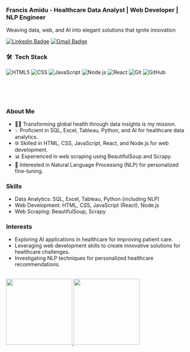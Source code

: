 
### Francis Amidu - Healthcare Data Analyst | Web Developer | NLP Engineer
Weaving data, web, and AI into elegant solutions that ignite innovation

[![Linkedin Badge](https://img.shields.io/badge/-Francis_Amidu-blue?style=flat-square&logo=Linkedin&logoColor=white&link=https://www.linkedin.com/in/francis-amidu-50b6ba16b/)](https://www.linkedin.com/in/francis-amidu-50b6ba16b) [![Gmail Badge](https://img.shields.io/badge/-francisamidu124@gmail.com-c14438?style=flat-square&logo=Gmail&logoColor=white&link=mailto:francisamidu124@gmail.com)](mailto:francisamidu124@gmail.com)


<h3> 🛠 &nbsp;Tech Stack</h3>

  ![HTML5](https://img.shields.io/badge/-HTML5-333333?style=for-the-badge&logo=HTML5)
  ![CSS](https://img.shields.io/badge/-CSS-333333?style=for-the-badge&logo=CSS3&logoColor=1572B6)
  ![JavaScript](https://img.shields.io/badge/-JavaScript-333333?style=for-the-badge&logo=javascript)
  ![Node.js](https://img.shields.io/badge/-Node.js-333333?style=for-the-badge&logo=node.js) 
  ![React](https://img.shields.io/badge/-React-333333?style=for-the-badge&logo=react)
  ![Git](https://img.shields.io/badge/-Git-333333?style=for-the-badge&logo=git)
  ![GitHub](https://img.shields.io/badge/-GitHub-333333?style=for-the-badge&logo=github)
  
  </br></br></br>
### About Me
- 👨‍💻 Transforming global health through data insights is my mission.
- 💡 Proficient in SQL, Excel, Tableau, Python, and AI for healthcare data analytics.
- 🌐 Skilled in HTML, CSS, JavaScript, React, and Node.js for web development.
- 📊 Experienced in web scraping using BeautifulSoup and Scrapy.
- 🧠 Interested in Natural Language Processing (NLP) for personalized fine-tuning.

### Skills
- Data Analytics: SQL, Excel, Tableau, Python (including NLP)
- Web Development: HTML, CSS, JavaScript (React), Node.js
- Web Scraping: BeautifulSoup, Scrapy
<!--
### Projects
- **Healthcare Data Analytics Dashboard**: Built with Tableau, showcasing insights into global health trends.
- **E-Health Platform**: Developed using React, Node.js, and MongoDB, facilitating online healthcare services.
- **Web Scraping Tool**: Python script using BeautifulSoup and Scrapy for gathering medical data from websites.
-->
### Interests
- Exploring AI applications in healthcare for improving patient care.
- Leveraging web development skills to create innovative solutions for healthcare challenges.
- Investigating NLP techniques for personalized healthcare recommendations.


<br/>

<a href="https://github.com/AVS1508">
  <img height="180em" src="https://github-readme-stats.vercel.app/api?username=francisamidu&theme=buefy&show_icons=true" />
  <img height="180em" src="https://github-readme-stats.vercel.app/api/top-langs/?username=francisamidu&theme=buefy&layout=compact" />
</a>
